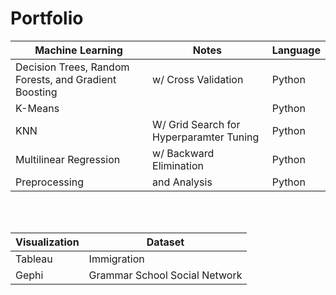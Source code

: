 # Portfolio


Machine Learning | Notes | Language 
--- | --- | ---
Decision Trees, Random Forests, and Gradient Boosting | w/ Cross Validation | Python
K-Means |  | Python 
KNN | W/ Grid Search for Hyperparamter Tuning | Python
Multilinear Regression | w/ Backward Elimination | Python
Preprocessing | and Analysis | Python



<br>
<br>

Visualization | Dataset
--- | ---
Tableau | Immigration
Gephi | Grammar School Social Network







